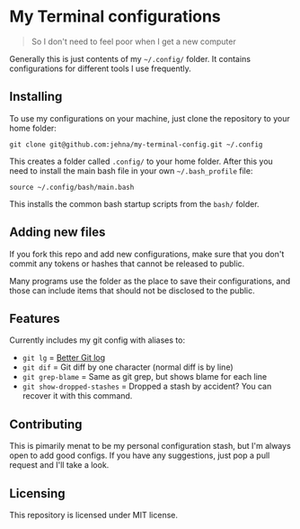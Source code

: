 # My Terminal configurations
> So I don't need to feel poor when I get a new computer

Generally this is just contents of my `~/.config/` folder. It contains
configurations for different tools I use frequently.

## Installing

To use my configurations on your machine, just clone the repository to your home
folder:

```shell
git clone git@github.com:jehna/my-terminal-config.git ~/.config
```

This creates a folder called `.config/` to your home folder. After this you need
to install the main bash file in your own `~/.bash_profile` file:

```
source ~/.config/bash/main.bash
```

This installs the common bash startup scripts from the `bash/` folder.

## Adding new files

If you fork this repo and add new configurations, make sure that you don't
commit any tokens or hashes that cannot be released to public.

Many programs use the folder as the place to save their configurations, and
those can include items that should not be disclosed to the public.

## Features

Currently includes my git config with aliases to:
* `git lg` = [Better Git log](https://coderwall.com/p/euwpig/a-better-git-log)
* `git dif` = Git diff by one character (normal diff is by line)
* `git grep-blame` = Same as git grep, but shows blame for each line
* `git show-dropped-stashes` = Dropped a stash by accident? You can recover it
  with this command.

## Contributing

This is pimarily menat to be my personal configuration stash, but I'm always
open to add good configs. If you have any suggestions, just pop a pull request
and I'll take a look.

## Licensing

This repository is licensed under MIT license.
